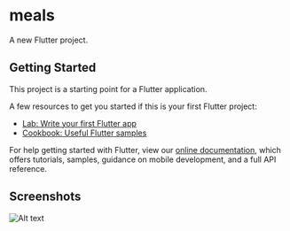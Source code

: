 # meals

A new Flutter project.

## Getting Started

This project is a starting point for a Flutter application.

A few resources to get you started if this is your first Flutter project:

- [Lab: Write your first Flutter app](https://flutter.dev/docs/get-started/codelab)
- [Cookbook: Useful Flutter samples](https://flutter.dev/docs/cookbook)

For help getting started with Flutter, view our
[online documentation](https://flutter.dev/docs), which offers tutorials,
samples, guidance on mobile development, and a full API reference.

## Screenshots
![Alt text](https://photos.google.com/u/1/share/AF1QipM9n1uBlTLsvJ-VFRkf3PRHiKNYtWunB9lFubf_2CWxf9CR_Ni-GR0T4rreYRivmQ/photo/AF1QipPyKWvaIPbMtXk0fIWWLY1C4iTqeagP_QzgjN5F?key=NktlUERfNEcyR3RPWm1zUEh1MFFTVjNMWUpiTW5B)
